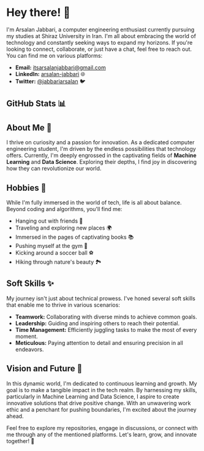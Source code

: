 # Hey there! 👋

I'm Arsalan Jabbari, a computer engineering enthusiast currently pursuing my studies at Shiraz University in Iran. I'm all about embracing the world of technology and constantly seeking ways to expand my horizons. If you're looking to connect, collaborate, or just have a chat, feel free to reach out. You can find me on various platforms:

- **Email:** itsarsalanjabbari@gmail.com
- **LinkedIn:** [arsalan-jabbari](https://www.linkedin.com/in/arsalan-jabbari/) 🌐
- **Twitter:** [@jabbariarsalan](https://twitter.com/jabbariarsalan) 🐦

## GitHub Stats 📊

## About Me 🚀

I thrive on curiosity and a passion for innovation. As a dedicated computer engineering student, I'm driven by the endless possibilities that technology offers. Currently, I'm deeply engrossed in the captivating fields of **Machine Learning** and **Data Science**. Exploring their depths, I find joy in discovering how they can revolutionize our world.

## Hobbies 🎉

While I'm fully immersed in the world of tech, life is all about balance. Beyond coding and algorithms, you'll find me:

- Hanging out with friends 🕺
- Traveling and exploring new places 🌍
- Immersed in the pages of captivating books 📚
- Pushing myself at the gym 💪
- Kicking around a soccer ball ⚽
- Hiking through nature's beauty 🏞️

## Soft Skills ✨

My journey isn't just about technical prowess. I've honed several soft skills that enable me to thrive in various scenarios:

- **Teamwork:** Collaborating with diverse minds to achieve common goals.
- **Leadership:** Guiding and inspiring others to reach their potential.
- **Time Management:** Efficiently juggling tasks to make the most of every moment.
- **Meticulous:** Paying attention to detail and ensuring precision in all endeavors.

## Vision and Future 🌟

In this dynamic world, I'm dedicated to continuous learning and growth. My goal is to make a tangible impact in the tech realm. By harnessing my skills, particularly in Machine Learning and Data Science, I aspire to create innovative solutions that drive positive change. With an unwavering work ethic and a penchant for pushing boundaries, I'm excited about the journey ahead.

Feel free to explore my repositories, engage in discussions, or connect with me through any of the mentioned platforms. Let's learn, grow, and innovate together! 🚀
